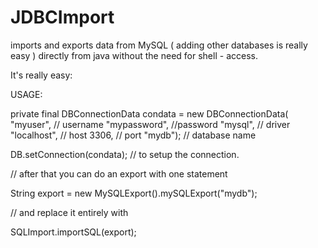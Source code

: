 JDBCImport
==========

imports and exports data from MySQL ( adding other databases is really easy ) directly from java without the need for shell - access.



It's really easy:

USAGE:

private final DBConnectionData condata = new DBConnectionData(
				"myuser", // username
				"mypassword", //password
				"mysql", // driver 
				"localhost", // host
				3306, // port
				"mydb"); // database name
				
DB.setConnection(condata); // to setup the connection.

// after that you can do an export with one statement

String export = new MySQLExport().mySQLExport("mydb");

// and replace it entirely with

SQLImport.importSQL(export);


